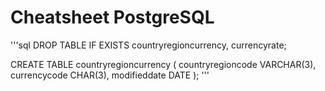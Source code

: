 # Cheatsheet PostgreSQL

'''sql
DROP TABLE IF EXISTS countryregioncurrency, currencyrate;

CREATE TABLE countryregioncurrency (
countryregioncode VARCHAR(3),
currencycode CHAR(3),
modifieddate DATE
);
'''

